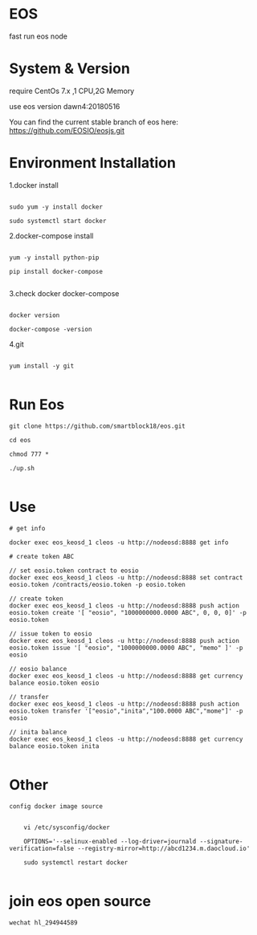 # EOS
 
 fast run eos node

# System & Version

 require CentOs 7.x ,1 CPU,2G Memory

 use eos version dawn4:20180516
 
 You can find the current stable branch of eos here: https://github.com/EOSIO/eosjs.git

# Environment Installation

1.docker install

```

sudo yum -y install docker

sudo systemctl start docker

```
	
2.docker-compose install

```

yum -y install python-pip

pip install docker-compose
	
```
	
3.check docker docker-compose

```

docker version

docker-compose -version

```

4.git

```

yum install -y git
	
```

# Run Eos

```
git clone https://github.com/smartblock18/eos.git

cd eos

chmod 777 *

./up.sh
	
```

# Use

```
# get info
	
docker exec eos_keosd_1 cleos -u http://nodeosd:8888 get info
		
# create token ABC
	
// set eosio.token contract to eosio
docker exec eos_keosd_1 cleos -u http://nodeosd:8888 set contract eosio.token /contracts/eosio.token -p eosio.token
	
// create token 
docker exec eos_keosd_1 cleos -u http://nodeosd:8888 push action eosio.token create '[ "eosio", "1000000000.0000 ABC", 0, 0, 0]' -p eosio.token
	
// issue token to eosio
docker exec eos_keosd_1 cleos -u http://nodeosd:8888 push action eosio.token issue '[ "eosio", "1000000000.0000 ABC", "memo" ]' -p eosio
	
// eosio balance
docker exec eos_keosd_1 cleos -u http://nodeosd:8888 get currency balance eosio.token eosio
	
// transfer
docker exec eos_keosd_1 cleos -u http://nodeosd:8888 push action eosio.token transfer '["eosio","inita","100.0000 ABC","mome"]' -p eosio
	
// inita balance
docker exec eos_keosd_1 cleos -u http://nodeosd:8888 get currency balance eosio.token inita
		
```

# Other


	config docker image source 

```
	
	vi /etc/sysconfig/docker
	
	OPTIONS='--selinux-enabled --log-driver=journald --signature-verification=false --registry-mirror=http://abcd1234.m.daocloud.io'
	
	sudo systemctl restart docker
	
```
	
# join eos open source 

	wechat hl_294944589
